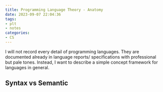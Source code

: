 ```yaml
---
title: Programming Language Theory - Anatomy
date: 2023-09-07 22:04:36
tags:
- plt
- notes
categories:
- CS
---
```


I will not record every detail of programming languages. They are documented already in language reports/
specifications with professional but pale tones. Instead, I want to describe a simple concept framework for
languages in general.

## Syntax vs Semantic


